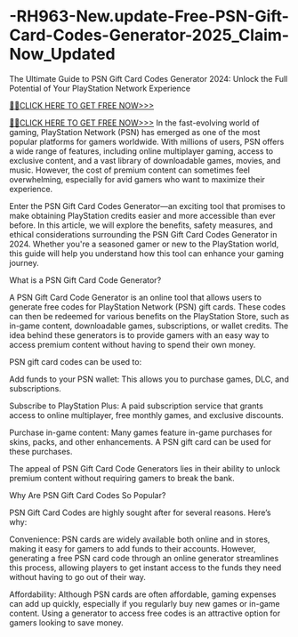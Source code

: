 # -RH963-New.update-Free-PSN-Gift-Card-Codes-Generator-2025_Claim-Now_Updated
The Ultimate Guide to PSN Gift Card Codes Generator 2024: Unlock the Full Potential of Your PlayStation Network Experience

[🔰💥CLICK HERE TO GET FREE NOW>>>](https://offersfrog.com/play-station-gift)

[🔰💥CLICK HERE TO GET FREE NOW>>>](https://offersfrog.com/all-gift-card)
In the fast-evolving world of gaming, PlayStation Network (PSN) has emerged as one of the most popular platforms for gamers worldwide. With millions of users, PSN offers a wide range of features, including online multiplayer gaming, access to exclusive content, and a vast library of downloadable games, movies, and music. However, the cost of premium content can sometimes feel overwhelming, especially for avid gamers who want to maximize their experience.

Enter the PSN Gift Card Codes Generator—an exciting tool that promises to make obtaining PlayStation credits easier and more accessible than ever before. In this article, we will explore the benefits, safety measures, and ethical considerations surrounding the PSN Gift Card Codes Generator in 2024. Whether you're a seasoned gamer or new to the PlayStation world, this guide will help you understand how this tool can enhance your gaming journey.

What is a PSN Gift Card Code Generator?

A PSN Gift Card Code Generator is an online tool that allows users to generate free codes for PlayStation Network (PSN) gift cards. These codes can then be redeemed for various benefits on the PlayStation Store, such as in-game content, downloadable games, subscriptions, or wallet credits. The idea behind these generators is to provide gamers with an easy way to access premium content without having to spend their own money.

PSN gift card codes can be used to:

Add funds to your PSN wallet: This allows you to purchase games, DLC, and subscriptions.

Subscribe to PlayStation Plus: A paid subscription service that grants access to online multiplayer, free monthly games, and exclusive discounts.

Purchase in-game content: Many games feature in-game purchases for skins, packs, and other enhancements. A PSN gift card can be used for these purchases.

The appeal of PSN Gift Card Code Generators lies in their ability to unlock premium content without requiring gamers to break the bank.

Why Are PSN Gift Card Codes So Popular?

PSN Gift Card Codes are highly sought after for several reasons. Here’s why:

Convenience: PSN cards are widely available both online and in stores, making it easy for gamers to add funds to their accounts. However, generating a free PSN card code through an online generator streamlines this process, allowing players to get instant access to the funds they need without having to go out of their way.

Affordability: Although PSN cards are often affordable, gaming expenses can add up quickly, especially if you regularly buy new games or in-game content. Using a generator to access free codes is an attractive option for gamers looking to save money.
